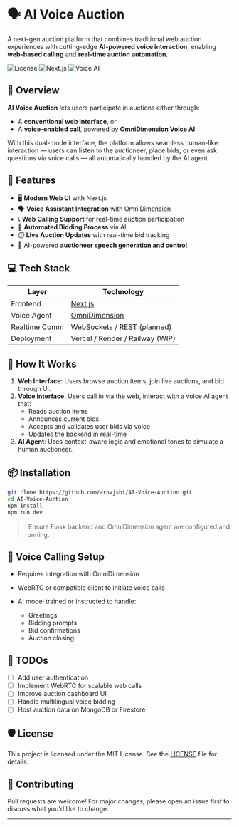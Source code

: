 # 🗣️ AI Voice Auction

A next-gen auction platform that combines traditional web auction experiences with cutting-edge **AI-powered voice interaction**, enabling **web-based calling** and **real-time auction automation**.

![License](https://img.shields.io/github/license/arnvjshi/AI-Voice-Auction)
![Next.js](https://img.shields.io/badge/Frontend-Next.js-blue)
![Voice AI](https://img.shields.io/badge/Voice-OmniDimension-green)

## 🚀 Overview

**AI Voice Auction** lets users participate in auctions either through:
- A **conventional web interface**, or
- A **voice-enabled call**, powered by **OmniDimension Voice AI**.

With this dual-mode interface, the platform allows seamless human-like interaction — users can listen to the auctioneer, place bids, or even ask questions via voice calls — all automatically handled by the AI agent.

## 🎯 Features

- 🖥️ **Modern Web UI** with Next.js  
- 🗣️ **Voice Assistant Integration** with OmniDimension  
- 📞 **Web Calling Support** for real-time auction participation  
- 🔁 **Automated Bidding Process** via AI  
- ⏱️ **Live Auction Updates** with real-time bid tracking  
- 🎤 AI-powered **auctioneer speech generation and control**

## 💻 Tech Stack

| Layer         | Technology                          |
|---------------|-------------------------------------|
| Frontend      | [Next.js](https://nextjs.org)       |
| Voice Agent   | [OmniDimension](https://omnidimension.ai) |
| Realtime Comm | WebSockets / REST (planned)         |
| Deployment    | Vercel / Render / Railway (WIP)     |

## 🧠 How It Works

1. **Web Interface**: Users browse auction items, join live auctions, and bid through UI.
2. **Voice Interface**: Users call in via the web, interact with a voice AI agent that:
   - Reads auction items
   - Announces current bids
   - Accepts and validates user bids via voice
   - Updates the backend in real-time
3. **AI Agent**: Uses context-aware logic and emotional tones to simulate a human auctioneer.

## 📦 Installation

```bash
git clone https://github.com/arnvjshi/AI-Voice-Auction.git
cd AI-Voice-Auction
npm install
npm run dev
````

> ℹ️ Ensure Flask backend and OmniDimension agent are configured and running.

## 📲 Voice Calling Setup

* Requires integration with OmniDimension
* WebRTC or compatible client to initiate voice calls
* AI model trained or instructed to handle:

  * Greetings
  * Bidding prompts
  * Bid confirmations
  * Auction closing


## 📌 TODOs

* [ ] Add user authentication
* [ ] Implement WebRTC for scalable web calls
* [ ] Improve auction dashboard UI
* [ ] Handle multilingual voice bidding
* [ ] Host auction data on MongoDB or Firestore

## 🛡️ License

This project is licensed under the MIT License. See the [LICENSE](LICENSE) file for details.

## 🤝 Contributing

Pull requests are welcome! For major changes, please open an issue first to discuss what you'd like to change.

---

